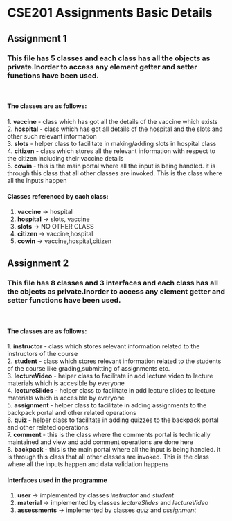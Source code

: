 # CSE201 Assignments Basic Details

<ins> <h2> <b> Assignment 1 </b> </h2> </ins>

<h3>This file has 5 classes and each class has all the objects as private.Inorder to access any element getter and setter functions have been used.</h3> <br>
<h4>The classes are as follows:</h4>
1. <b>vaccine</b> - class which has got all the details of the vaccine which exists <br>
2. <b>hospital</b> - class which has got all details of the hospital and the slots and other such relevant information <br>
3. <b>slots</b> - helper class to facilitate in making/adding slots in hospital class <br>
4. <b>citizen</b> - class which stores all the relevant information with respect to the citizen including their vaccine details <br>
5. <b>cowin </b> - this is the main portal where all the input is being handled. it is through this class that all other classes are invoked. This is the class                         where all the inputs happen <br>


<h4>Classes referenced by each class:</h4>

1. <b>vaccine</b> -> hospital
2. <b>hospital</b> -> slots, vaccine
3. <b>slots</b> ->  NO OTHER CLASS
4. <b>citizen</b> -> vaccine,hospital
5. <b>cowin</b> -> vaccine,hospital,citizen


<ins> <h2> <b> Assignment 2 </b> </h2> </ins>

<h3>This file has 8 classes and 3 interfaces and each class has all the objects as private.Inorder to access any element getter and setter functions have been used.</h3> <br>
<h4>The classes are as follows:</h4>
1. <b>instructor</b> - class which stores relevant information related to the instructors of the course <br>
2. <b>student</b> - class which stores relevant information related to the students of the course like grading,submitting of assignments etc. <br>
3. <b>lectureVideo</b> - helper class to facilitate in add lecture video to lecture materials which is accesible by everyone<br>
4. <b>lectureSlides</b> - helper class to facilitate in add lecture slides to lecture materials which is accesible by everyone <br>
5. <b> assignment </b> - helper class to facilitate in adding assignments to the backpack portal and other related operations <br>
6. <b> quiz </b> - helper class to facilitate in adding quizzes to the backpack portal and other related operations <br>
7. <b> comment </b> - this is the class where the comments portal is technically maintained and view and add comment operations are done here <br>
8. <b>backpack </b> - this is the main portal where all the input is being handled. it is through this class that all other classes are invoked. This is the class                         where all the inputs happen and data validation happens <br>


<h4>Interfaces used in the programme </h4>

1. <b>user</b> -> implemented by classes <em>instructor</em> and <em>student</em>
2. <b>material</b> -> implemented by classes <em>lectureSlides</em> and <em>lectureVideo</em>
3. <b>assessments</b> ->  implemented by classes <em>quiz</em> and <em>assignment</em>
